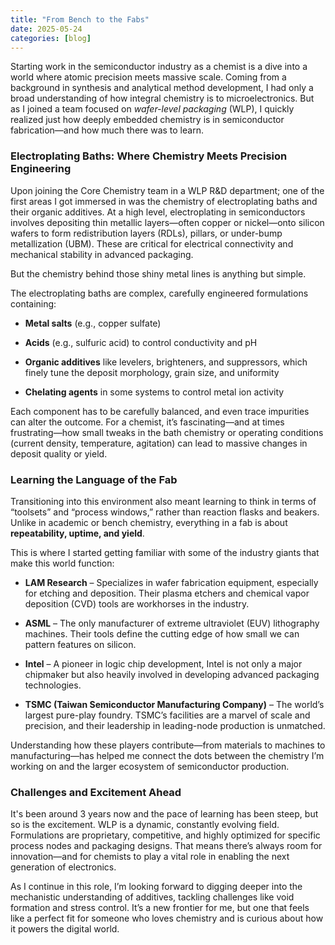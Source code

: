 ```yaml
---
title: "From Bench to the Fabs"
date: 2025-05-24
categories: [blog]
---
```


Starting work in the semiconductor industry as a chemist is a dive into a world where atomic precision meets massive scale. Coming from a background in synthesis and analytical method development, I had only a broad understanding of how integral chemistry is to microelectronics. But as I joined a team focused on _wafer-level packaging_ (WLP), I quickly realized just how deeply embedded chemistry is in semiconductor fabrication—and how much there was to learn.

### **Electroplating Baths: Where Chemistry Meets Precision Engineering**

Upon joining the Core Chemistry team in a WLP R&D department; one of the first areas I got immersed in was the chemistry of electroplating baths and their organic additives. At a high level, electroplating in semiconductors involves depositing thin metallic layers—often copper or nickel—onto silicon wafers to form redistribution layers (RDLs), pillars, or under-bump metallization (UBM). These are critical for electrical connectivity and mechanical stability in advanced packaging.

But the chemistry behind those shiny metal lines is anything but simple.

The electroplating baths are complex, carefully engineered formulations containing:

- **Metal salts** (e.g., copper sulfate)
    
- **Acids** (e.g., sulfuric acid) to control conductivity and pH
    
- **Organic additives** like levelers, brighteners, and suppressors, which finely tune the deposit morphology, grain size, and uniformity
    
- **Chelating agents** in some systems to control metal ion activity
    

Each component has to be carefully balanced, and even trace impurities can alter the outcome. For a chemist, it’s fascinating—and at times frustrating—how small tweaks in the bath chemistry or operating conditions (current density, temperature, agitation) can lead to massive changes in deposit quality or yield.


### **Learning the Language of the Fab**


Transitioning into this environment also meant learning to think in terms of “toolsets” and “process windows,” rather than reaction flasks and beakers. Unlike in academic or bench chemistry, everything in a fab is about **repeatability, uptime, and yield**.


This is where I started getting familiar with some of the industry giants that make this world function:

- **LAM Research** – Specializes in wafer fabrication equipment, especially for etching and deposition. Their plasma etchers and chemical vapor deposition (CVD) tools are workhorses in the industry.
    
- **ASML** – The only manufacturer of extreme ultraviolet (EUV) lithography machines. Their tools define the cutting edge of how small we can pattern features on silicon.
    
- **Intel** – A pioneer in logic chip development, Intel is not only a major chipmaker but also heavily involved in developing advanced packaging technologies.
    
- **TSMC (Taiwan Semiconductor Manufacturing Company)** – The world’s largest pure-play foundry. TSMC’s facilities are a marvel of scale and precision, and their leadership in leading-node production is unmatched.
    

  
Understanding how these players contribute—from materials to machines to manufacturing—has helped me connect the dots between the chemistry I’m working on and the larger ecosystem of semiconductor production.
  

### **Challenges and Excitement Ahead**


It's been around 3 years now and the pace of learning has been steep, but so is the excitement. WLP is a dynamic, constantly evolving field. Formulations are proprietary, competitive, and highly optimized for specific process nodes and packaging designs. That means there’s always room for innovation—and for chemists to play a vital role in enabling the next generation of electronics.


As I continue in this role, I’m looking forward to digging deeper into the mechanistic understanding of additives, tackling challenges like void formation and stress control. It’s a new frontier for me, but one that feels like a perfect fit for someone who loves chemistry and is curious about how it powers the digital world.
